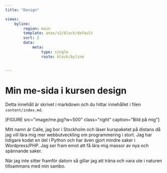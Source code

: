 ```yaml
---
title: "Design"

views:
    byline:
        region: main
        template: anax/v2/block/default
        sort: 2
        data:
            meta: 
                type: single
                route: block/byline


---
```

Min me-sida i kursen design
=========================

Detta innehåll är skrivet i markdown och du hittar innehållet i filen `content/index.md`.

[FIGURE src="image/me.jpg?w=500" class="right" caption="Bild på mig"]

Mitt namn är Calle, jag bor i Stockholm och läser kurspaketet på distans då jag vill lära mig mer webbutveckling om programmering i stort. Jag har tidigare kodat en del i Python och har även gjort mindre saker i Wordpress/PHP. Jag ser fram emot att få lära mig massor av nya och spännande saker.

När jag inte sitter framför datorn så gillar jag att träna och vara ute i naturen tillsammans med min sambo.
